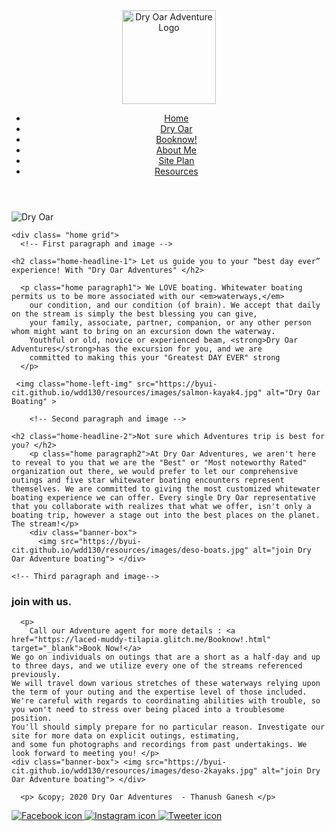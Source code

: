 <!DOCTYPE html>
<html lang="en">
<head>
    <title> WDD 130 </title>
    <meta charset="utf-8" />
    <meta name="viewport" content="width=device-width, initial-scale=1" />
    <link rel="stylesheet" href="/styles.css" />
</head>

<body>
 <div>
  <header>
   <!-- logo -->
   <div class="logo-box"> <img src="https://byui-cit.github.io/wdd130/resources/images/dryoarlogo.png" alt="Dry Oar Adventure Logo"  width="150" height="150"/> </div>
          <!-- nav bar --> 
          <nav>
            <ul>
                <li><a href="index.html">Home</a></li>
                <li><a href="DryOar.html">Dry Oar</a></li>
                <li><a href="Booknow!.html">Booknow!</a></li>
                <li><a href="aboutme.html">About Me</a></li>
                <li><a href="site-plan.html">Site Plan</a></li>
                <li><a href="resources.html">Resources</a></li>
           </ul>
        </nav>
  </header>
     <main>
       <!-- banner -->
    <div class="banner-box"> <img src="https://byui-cit.github.io/wdd130/resources/images/salmon-kayak-banner1.jpg" alt="Dry Oar">  </div>
    
    <div class= "home grid">
      <!-- First paragraph and image -->
      
    <h2 class="home-headline-1"> Let us guide you to your “best day ever” experience! With "Dry Oar Adventures" </h2>
      
      <p class="home paragraph1"> We LOVE boating. Whitewater boating permits us to be more associated with our <em>waterways,</em> 
        our condition, and our condition (of brain). We accept that daily on the stream is simply the best blessing you can give, 
        your family, associate, partner, companion, or any other person whom might want to bring on an excursion down the waterway. 
        Youthful or old, novice or experienced beam, <strong>Dry Oar Adventures</strong>has the excursion for you, and we are 
        committed to making this your "Greatest DAY EVER" strong 
      </p>
      
     <img class="home-left-img" src="https://byui-cit.github.io/wdd130/resources/images/salmon-kayak4.jpg" alt="Dry Oar Boating" > 
       
        <!-- Second paragraph and image -->
      
    <h2 class="home-headline-2">Not sure which Adventures trip is best for you? </h2>
        <p class="home paragraph2">At Dry Oar Adventures, we aren't here to reveal to you that we are the "Best" or "Most noteworthy Rated" organization out there, we would prefer to let our comprehensive outings and five star whitewater boating encounters represent themselves. We are committed to giving the most customized whitewater boating experience we can offer. Every single Dry Oar representative that you collaborate with realizes that what we offer, isn't only a boating trip, however a stage out into the best places on the planet. The stream!</p>
        <div class="banner-box"> 
          <img src="https://byui-cit.github.io/wdd130/resources/images/deso-boats.jpg" alt="join Dry Oar Adventure boating"> </div>

    <!-- Third paragraph and image-->  
      
  <section class="home-paragraph-3"> 
    <h3>join with us.</h3> 
      
      <p>
        Call our Adventure agent for more details : <a href="https://laced-muddy-tilapia.glitch.me/Booknow!.html" target="_blank">Book Now!</a>
    We go on individuals on outings that are a short as a half-day and up to three days, and we utilize every one of the streams referenced previously. 
    We will travel down various stretches of these waterways relying upon the term of your outing and the expertise level of those included. 
    We're careful with regards to coordinating abilities with trouble, so you won't need to stress over being placed into a troublesome position. 
    You'll should simply prepare for no particular reason. Investigate our site for more data on explicit outings, estimating, 
    and some fun photographs and recordings from past undertakings. We look forward to meeting you! </p>
    <div class="banner-box"> <img src="https://byui-cit.github.io/wdd130/resources/images/deso-2kayaks.jpg" alt="join Dry Oar Adventure boating"> </div>
      
     
  </section> 
     </div>
      <!-- Footer -->
  </main>
  <footer>
      
      <p> &copy; 2020 Dry Oar Adventures  - Thanush Ganesh </p>
      
      
  <div class="social">
    <a target="_blank" href="https://www.facebook.com/"><img src="https://cdn.glitch.com/0d467254-2007-4464-8e80-6d12a699c713%2Ffacebook.png?v=1601985781749" alt="Facebook icon"/> </a>
    <a target="_blank" href="https://www.instagram.com/"><img src="https://cdn.glitch.com/0d467254-2007-4464-8e80-6d12a699c713%2Finstagram.png?v=1601986776182" alt="Instagram icon"/> </a>
    <a target="_blank" href="https://twitter.com/"><img src="https://cdn.glitch.com/0d467254-2007-4464-8e80-6d12a699c713%2Ftwitter.png?v=1601988248184" alt="Tweeter icon"/> </a>
  </div>
     
  </footer>
  </div>
  </body>
</html>
